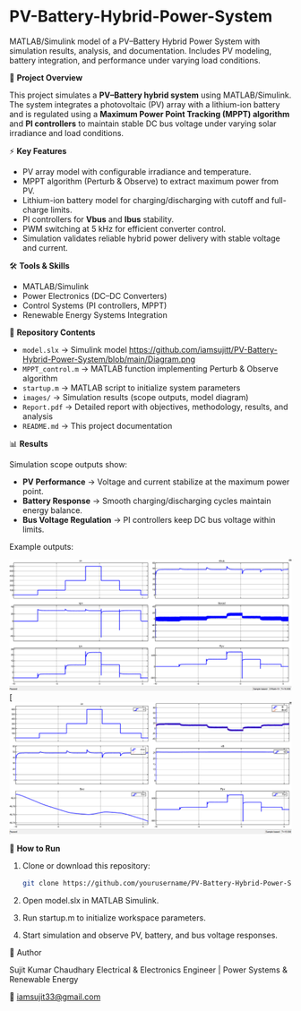 # PV-Battery-Hybrid-Power-System
MATLAB/Simulink model of a PV–Battery Hybrid Power System with simulation results, analysis, and documentation. Includes PV modeling, battery integration, and performance under varying load conditions.

📌 **Project Overview**

This project simulates a **PV–Battery hybrid system** using MATLAB/Simulink.  
The system integrates a photovoltaic (PV) array with a lithium-ion battery and is regulated using a **Maximum Power Point Tracking (MPPT) algorithm** and **PI controllers** to maintain stable DC bus voltage under varying solar irradiance and load conditions.  

⚡ **Key Features**

- PV array model with configurable irradiance and temperature.  
- MPPT algorithm (Perturb & Observe) to extract maximum power from PV.  
- Lithium-ion battery model for charging/discharging with cutoff and full-charge limits.  
- PI controllers for **Vbus** and **Ibus** stability.  
- PWM switching at 5 kHz for efficient converter control.  
- Simulation validates reliable hybrid power delivery with stable voltage and current.  

🛠 **Tools & Skills**

- MATLAB/Simulink  
- Power Electronics (DC–DC Converters)  
- Control Systems (PI controllers, MPPT)  
- Renewable Energy Systems Integration  

📂 **Repository Contents**

- `model.slx` → Simulink model https://github.com/iamsujitt/PV-Battery-Hybrid-Power-System/blob/main/Diagram.png
- `MPPT_control.m` → MATLAB function implementing Perturb & Observe algorithm  
- `startup.m` → MATLAB script to initialize system parameters  
- `images/` → Simulation results (scope outputs, model diagram)  
- `Report.pdf` → Detailed report with objectives, methodology, results, and analysis  
- `README.md` → This project documentation  

📊 **Results**

Simulation scope outputs show:  

- **PV Performance** → Voltage and current stabilize at the maximum power point.  
- **Battery Response** → Smooth charging/discharging cycles maintain energy balance.  
- **Bus Voltage Regulation** → PI controllers keep DC bus voltage within limits.  

Example outputs:  

![PV Output](https://github.com/iamsujitt/PV-Battery-Hybrid-Power-System/blob/main/scope%201.png)  
[![Battery Response](https://github.com/iamsujitt/PV-Battery-Hybrid-Power-System/blob/main/scope%202.png)

🚀 **How to Run**

1. Clone or download this repository:  
   ```bash
   git clone https://github.com/yourusername/PV-Battery-Hybrid-Power-System.git
2. Open model.slx in MATLAB Simulink.

3. Run startup.m to initialize workspace parameters.

4. Start simulation and observe PV, battery, and bus voltage responses.

📌 Author

Sujit Kumar Chaudhary
Electrical & Electronics Engineer | Power Systems & Renewable Energy

📧 iamsujit33@gmail.com
